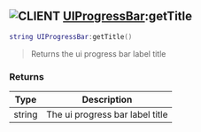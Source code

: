 ## ![](images/client.png "CLIENT") [UIProgressBar](ui_progress_bar):getTitle

```lua
string UIProgressBar:getTitle()
```

> Returns the ui progress bar label title

### Returns

| Type   | Description                     |
| ------ | ------------------------------- |
| string | The ui progress bar label title |

